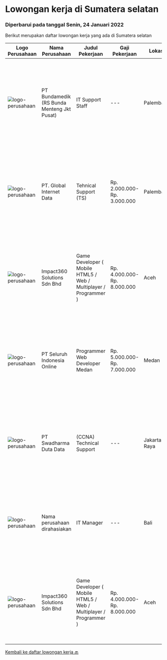 
  # Lowongan kerja di Sumatera selatan

  ### Diperbarui pada tanggal Senin, 24 Januari 2022

  Berikut merupakan daftar lowongan kerja yang ada di Sumatera selatan

  |Logo Perusahaan | Nama Perusahaan | Judul Pekerjaan | Gaji Pekerjaan | Lokasi | Deskripsi | Tanggal diunggah | Pranala |
  | -------------- | --------------- | --------------- | --------- | --------- | -------------- | ------- | ----------- |
  |![logo-perusahaan](https://image-service-cdn.seek.com.au/8bc0db2f7b8d0d79d7e3033aa977b9cc5a99cc4a/ee4dce1061f3f616224767ad58cb2fc751b8d2dc)|PT Bundamedik (RS Bunda Menteng Jkt Pusat)|IT Support Staff|---|Palembang|Uraian Tugas :  Mampu merpersiapkan segala kebutuhan IT di rumah sakit tersebut. Mampu membangun jaringan LAN di rumah sakit tersebut. Mampu mengatasi...|Kamis, 20 Januari 2022|https://www.jobstreet.co.id/id/job/it-support-staff-3763112?token=0~dd248a16-c949-480d-8686-48b4e1dca1f4&sectionRank=1&jobId=jobstreet-id-job-3763112|
|![logo-perusahaan](https://image-service-cdn.seek.com.au/3349f4804245d5fac10e14b2c45322bd47d4c788/ee4dce1061f3f616224767ad58cb2fc751b8d2dc)|PT. Global Internet Data|Tehnical Support (TS)|Rp. 2.000.000-Rp. 3.000.000|Palembang|Kualifikasi : Usia max 25 tahun, Pendidikan SMK TKJ/S1 (Teknik Informatika/ Sistem Informasi/ Ilmu Terapan di bidang Network &amp; jaringan) Fresh...|Senin, 17 Januari 2022|https://www.jobstreet.co.id/id/job/tehnical-support-ts-3755337?token=0~dd248a16-c949-480d-8686-48b4e1dca1f4&sectionRank=2&jobId=jobstreet-id-job-3755337|
|![logo-perusahaan](https://image-service-cdn.seek.com.au/06b729438205195a03d4bcec08ce1ddd5d9c1576/ee4dce1061f3f616224767ad58cb2fc751b8d2dc)|Impact360 Solutions Sdn Bhd|Game Developer ( Mobile HTML5 / Web / Multiplayer / Programmer )|Rp. 4.000.000-Rp. 8.000.000|Aceh|We are hiring remote HTML5 game developers from all parts of Indonesia. If you have real experience building HTML5 games or applications, you're...|Jumat, 21 Januari 2022|https://www.jobstreet.co.id/id/job/game-developer-mobile-html5-web-multiplayer-programmer-4807010/origin/my?token=0~dd248a16-c949-480d-8686-48b4e1dca1f4&sectionRank=3&jobId=jobstreet-my-job-4807010|
|![logo-perusahaan](https://image-service-cdn.seek.com.au/c768f0670f8f8212da7de609b6af9d0b2e5134cc/ee4dce1061f3f616224767ad58cb2fc751b8d2dc)|PT Seluruh Indonesia Online|Programmer Web Developer Medan|Rp. 5.000.000-Rp. 7.000.000|Medan|# Paham php dan web development# Memiliki Team work effort# Kami memberikan benefit saham (esop) di perusahaan kami untuk kandidat yang tepat#...|Rabu, 12 Januari 2022|https://www.jobstreet.co.id/id/job/programmer-web-developer-medan-3753372?token=0~dd248a16-c949-480d-8686-48b4e1dca1f4&sectionRank=4&jobId=jobstreet-id-job-3753372|
|![logo-perusahaan](https://image-service-cdn.seek.com.au/c9726dd48637f2122e69fa4f05bdeddb6166e3b5/ee4dce1061f3f616224767ad58cb2fc751b8d2dc)|PT Swadharma Duta Data|(CCNA) Technical Support|---|Jakarta Raya|Kualifikasi : D3- S1 bidang Teknik Informatika, Ilmu Komputer Usia 20 - 30 tahun Pengalaman di bidang IT Network 1 - 2 Tahun Menguasai bidang IT...|Jumat, 07 Januari 2022|https://www.jobstreet.co.id/id/job/ccna-technical-support-3746201?token=0~dd248a16-c949-480d-8686-48b4e1dca1f4&sectionRank=5&jobId=jobstreet-id-job-3746201|
|![logo-perusahaan](https://us.123rf.com/450wm/pavelstasevich/pavelstasevich1811/pavelstasevich181101027/112815900-stock-vector-no-image-available-icon-flat-vector.jpg?ver=6)|Nama perusahaan dirahasiakan|IT Manager|---|Bali|Pendidikan minimal S1 segala jurusan Memiliki pengetahuan mengenai PHP dan bahasa pemrograman lainnya atau menguasai jaringan Gaji negotiable...|Senin, 03 Januari 2022|https://www.jobstreet.co.id/id/job/it-manager-3739008?token=0~dd248a16-c949-480d-8686-48b4e1dca1f4&sectionRank=6&jobId=jobstreet-id-job-3739008|
|![logo-perusahaan](https://image-service-cdn.seek.com.au/06b729438205195a03d4bcec08ce1ddd5d9c1576/ee4dce1061f3f616224767ad58cb2fc751b8d2dc)|Impact360 Solutions Sdn Bhd|Game Developer ( Mobile HTML5 / Web / Multiplayer / Programmer )|Rp. 4.000.000-Rp. 8.000.000|Aceh|We are hiring remote HTML5 game developers from all parts of Indonesia. If you have real experience building HTML5 games or applications, you're...|Senin, 10 Januari 2022|https://www.jobstreet.co.id/id/job/game-developer-mobile-html5-web-multiplayer-programmer-4792644/origin/my?token=0~dd248a16-c949-480d-8686-48b4e1dca1f4&sectionRank=7&jobId=jobstreet-my-job-4792644|


  [Kembali ke daftar lowongan kerja 🔙](../README.md#daftar-lowongan-kerja)
  
